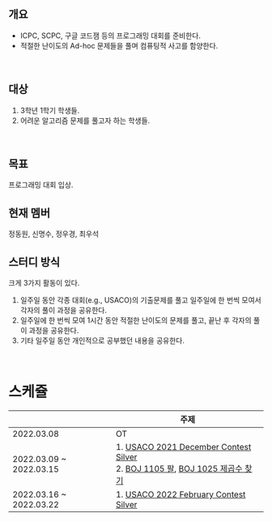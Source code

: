 ## 개요

- ICPC, SCPC, 구글 코드잼 등의 프로그래밍 대회를 준비한다.
- 적절한 난이도의 Ad-hoc 문제들을 풀며 컴퓨팅적 사고를 함양한다.
</br>

## 대상

1. 3학년 1학기 학생들.
2. 어려운 알고리즘 문제를 풀고자 하는 학생들.
</br>

## 목표

프로그래밍 대회 입상.
</br>

## 현재 멤버

정동원, 신명수, 정우경, 최우석
</br>

## 스터디 방식

크게 3가지 활동이 있다.
1. 일주일 동안 각종 대회(e.g., USACO)의 기출문제를 풀고 일주일에 한 번씩 모여서 각자의 풀이 과정을 공유한다.
2. 일주일에 한 번씩 모여 1시간 동안 적절한 난이도의 문제를 풀고, 끝난 후 각자의 풀이 과정을 공유한다.
3. 기타 일주일 동안 개인적으로 공부했던 내용을 공유한다.
</br>

# 스케쥴

|  | 주제 |
| -- | -- |
| 2022.03.08 | OT |
| 2022.03.09 ~ 2022.03.15 | 1. [USACO 2021 December Contest Silver](https://www.acmicpc.net/category/612) </br> 2. [BOJ 1105 팔](https://www.acmicpc.net/problem/1105), [BOJ 1025 제곱수 찾기](https://www.acmicpc.net/problem/1025) |
| 2022.03.16 ~ 2022.03.22 | 1. [USACO 2022 February Contest Silver](https://www.acmicpc.net/category/649) |
